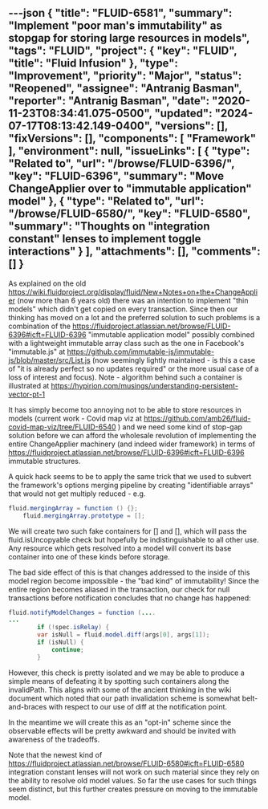 ---json
{
  "title": "FLUID-6581",
  "summary": "Implement \"poor man's immutability\" as stopgap for storing large resources in models",
  "tags": "FLUID",
  "project": {
    "key": "FLUID",
    "title": "Fluid Infusion"
  },
  "type": "Improvement",
  "priority": "Major",
  "status": "Reopened",
  "assignee": "Antranig Basman",
  "reporter": "Antranig Basman",
  "date": "2020-11-23T08:34:41.075-0500",
  "updated": "2024-07-17T08:13:42.149-0400",
  "versions": [],
  "fixVersions": [],
  "components": [
    "Framework"
  ],
  "environment": null,
  "issueLinks": [
    {
      "type": "Related to",
      "url": "/browse/FLUID-6396/",
      "key": "FLUID-6396",
      "summary": "Move ChangeApplier over to \"immutable application\" model"
    },
    {
      "type": "Related to",
      "url": "/browse/FLUID-6580/",
      "key": "FLUID-6580",
      "summary": "Thoughts on \"integration constant\" lenses to implement toggle interactions"
    }
  ],
  "attachments": [],
  "comments": []
}
---
As explained on the old <https://wiki.fluidproject.org/display/fluid/New+Notes+on+the+ChangeApplier> (now more than 6 years old) there was an intention to implement "thin models" which didn't get copied on every transaction. Since then our thinking has moved on a lot and the preferred solution to such problems is a combination of the <https://fluidproject.atlassian.net/browse/FLUID-6396#icft=FLUID-6396> "immutable application model" possibly combined with a lightweight immutable array class such as the one in Facebook's "immutable.js" at <https://github.com/immutable-js/immutable-js/blob/master/src/List.js> (now seemingly lightly maintained - is this a case of "it is already perfect so no updates required" or the more usual case of a loss of interest and focus). Note - algorithm behind such a container is illustrated at <https://hypirion.com/musings/understanding-persistent-vector-pt-1>

It has simply become too annoying not to be able to store resources in models (current work - Covid map viz at <https://github.com/amb26/fluid-covid-map-viz/tree/FLUID-6540> ) and we need some kind of stop-gap solution before we can afford the wholesale revolution of implementing the entire ChangeApplier machinery (and indeed wider framework) in terms of <https://fluidproject.atlassian.net/browse/FLUID-6396#icft=FLUID-6396> immutable structures.

A quick hack seems to be to apply the same trick that we used to subvert the framework's options merging pipeline by creating "identifiable arrays" that would not get multiply reduced - e.g.

```java
fluid.mergingArray = function () {};
    fluid.mergingArray.prototype = [];
```

We will create two such fake containers for \[] and \[], which will pass the fluid.isUncopyable check but hopefully be indistinguishable to all other use. Any resource which gets resolved into a model will convert its base container into one of these kinds before storage.

The bad side effect of this is that changes addressed to the inside of this model region become impossible - the "bad kind" of immutability! Since the entire region becomes aliased in the transaction, our check for null transactions before notification concludes that no change has happened:

```java
fluid.notifyModelChanges = function (....
...
        if (!spec.isRelay) {
        var isNull = fluid.model.diff(args[0], args[1]);
        if (isNull) {
            continue;
        }
```

However, this check is pretty isolated and we may be able to produce a simple means of defeating it by spotting such containers along the invalidPath. This aligns with some of the ancient thinking in the wiki document which noted that our path invalidation scheme is somewhat belt-and-braces with respect to our use of diff at the notification point.

In the meantime we will create this as an "opt-in" scheme since the observable effects will be pretty awkward and should be invited with awareness of the tradeoffs.&#x20;

Note that the newest kind of <https://fluidproject.atlassian.net/browse/FLUID-6580#icft=FLUID-6580> integration constant lenses will not work on such material since they rely on the ability to resolve old model values. So far the use cases for such things seem distinct, but this further creates pressure on moving to the immutable model.

        